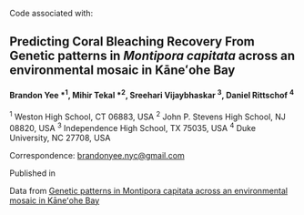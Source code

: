 Code associated with:

## Predicting Coral Bleaching Recovery From Genetic patterns in *Montipora capitata* across an environmental mosaic in Kāneʻohe Bay

#### Brandon Yee \*<sup>1</sup>, Mihir Tekal \*<sup>2</sup>, Sreehari Vijaybhaskar <sup>3</sup>, Daniel Rittschof <sup>4</sup>

<sup>1</sup> Weston High School, CT 06883, USA
<sup>2</sup> John P. Stevens High School, NJ 08820, USA
<sup>3</sup> Independence High School, TX 75035, USA
<sup>4</sup> Duke University, NC 27708, USA

Correspondence: brandonyee.nyc@gmail.com

Published in 

Data from [Genetic patterns in Montipora capitata across an environmental mosaic in Kāneʻohe Bay](https://github.com/druryc/mcap_clonality)
